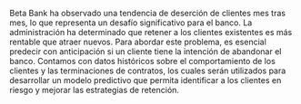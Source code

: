 Beta Bank ha observado una tendencia de deserción de clientes mes tras mes, lo que representa un desafío significativo para el banco. La administración ha determinado que retener a los clientes existentes es más rentable que atraer nuevos. Para abordar este problema, es esencial predecir con anticipación si un cliente tiene la intención de abandonar el banco. Contamos con datos históricos sobre el comportamiento de los clientes y las terminaciones de contratos, los cuales serán utilizados para desarrollar un modelo predictivo que permita identificar a los clientes en riesgo y mejorar las estrategias de retención.